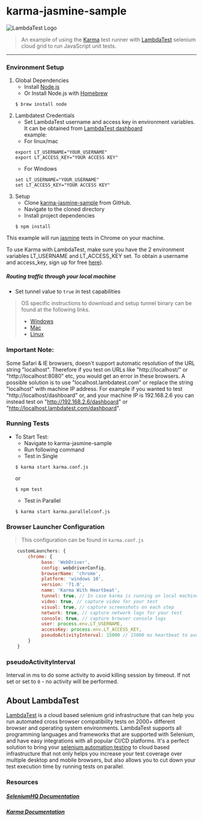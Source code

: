 
# karma-jasmine-sample
![LambdaTest Logo](https://www.lambdatest.com/static/images/logo.svg)

> An example of using the [Karma](http://karma-runner.github.io/) test runner with [LambdaTest](https://LambdaTest.com) selenium cloud grid to run JavaScript unit tests.
---

### Environment Setup

1. Global Dependencies
    * Install [Node.js](https://nodejs.org/en/)
    * Or Install Node.js with [Homebrew](http://brew.sh/)
    ```
    $ brew install node
    ```
2. Lambdatest Credentials
    * Set LambdaTest username and access key in environment variables. It can be obtained from [LambdaTest dashboard](https://automation.lambdatest.com/)    
    example:
    - For linux/mac
    ```
    export LT_USERNAME="YOUR_USERNAME"
    export LT_ACCESS_KEY="YOUR ACCESS KEY"
    
    ```
    - For Windows
    ```
    set LT_USERNAME="YOUR_USERNAME"
    set LT_ACCESS_KEY="YOUR ACCESS KEY"
    
    ```
3. Setup
    * Clone [karma-jasmine-sample](https://github.com/LambdaTest/karma-jasmine-sample.git) from GitHub.
    * Navigate to the cloned directory
    * Install project dependencies
    ```
    $ npm install
    ```

This example will run [jasmine](http://jasmine.github.io/2.0/introduction.html) tests in Chrome on your machine.

To use Karma with LambdaTest, make sure you have the 2 environment variables LT_USERNAME and LT_ACCESS_KEY set. To obtain a username and access_key, sign up for free [here](https://lambdatest.com)).

#####  Routing traffic through your local machine
- Set tunnel value to `true` in test capabilities
> OS specific instructions to download and setup tunnel binary can be found at the following links.
>    - [Windows](https://www.lambdatest.com/support/docs/display/TD/Local+Testing+For+Windows)
>    - [Mac](https://www.lambdatest.com/support/docs/display/TD/Local+Testing+For+MacOS)
>    - [Linux](https://www.lambdatest.com/support/docs/display/TD/Local+Testing+For+Linux)

### Important Note:
Some Safari & IE browsers, doesn't support automatic resolution of the URL string "localhost". Therefore if you test on URLs like "http://localhost/" or "http://localhost:8080" etc, you would get an error in these browsers. A possible solution is to use "localhost.lambdatest.com" or replace the string "localhost" with machine IP address. For example if you wanted to test "http://localhost/dashboard" or, and your machine IP is 192.168.2.6 you can instead test on "http://192.168.2.6/dashboard" or "http://localhost.lambdatest.com/dashboard".

### Running Tests

* To Start Test:
    - Navigate to karma-jasmine-sample
    - Run following command
   * Test in Single
    ```
    $ karma start karma.conf.js
    ```
    or 
     ```
    $ npm test
    ```
    * Test in Parallel
     ```
    $ karma start karma.parallelconf.js
    ```

### Browser Launcher Configuration
> This configuration can be found in `karma.conf.js`

```javascript
    customLaunchers: {
        chrome: {
             base: 'WebDriver',
             config: webdriverConfig,
             browserName: 'chrome',
             platform: 'windows 10',
             version: '71.0',
             name: 'Karma With Heartbeat',
             tunnel: true, // In case karma is running on local machine
             video: true, // capture video for your test
             visual: true, // capture screenshots on each step
             network: true, // capture network logs for your test
             console: true, // capture browser console logs
             user: process.env.LT_USERNAME,
             accessKey: process.env.LT_ACCESS_KEY,
             pseudoActivityInterval: 15000 // 15000 ms heartbeat to avoid timeouts
        }
    }
```
### pseudoActivityInterval
Interval in ms to do some activity to avoid killing session by timeout.
If not set or set to `0` - no activity will be performed.

## About LambdaTest
[LambdaTest](https://www.lambdatest.com/) is a cloud based selenium grid infrastructure that can help you run automated cross browser compatibility tests on 2000+ different browser and operating system environments. LambdaTest supports all programming languages and frameworks that are supported with Selenium, and have easy integrations with all popular CI/CD platforms. It's a perfect solution to bring your [selenium automation testing](https://www.lambdatest.com/selenium-automation) to cloud based infrastructure that not only helps you increase your test coverage over multiple desktop and mobile browsers, but also allows you to cut down your test execution time by running tests on parallel.

### Resources

##### [SeleniumHQ Documentation](http://www.seleniumhq.org/docs/)
##### [Karma Documentation](http://karma-runner.github.io/3.0/intro/how-it-works.html)
